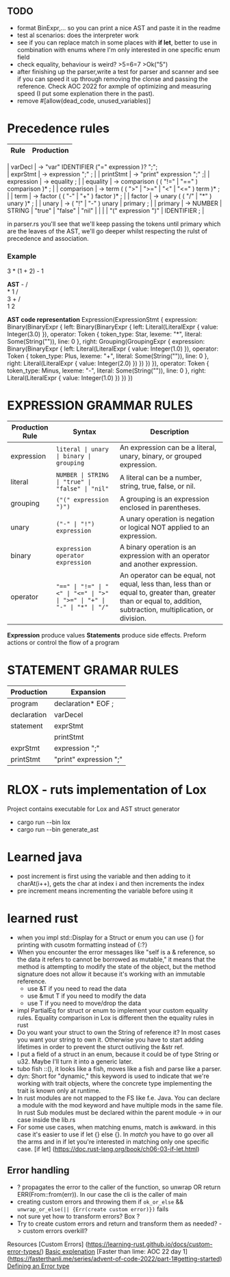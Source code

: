 ## TODO
- format BinExpr,... so you can print a nice AST and paste it in the readme
- test al scenarios: does the interpreter work 
- see if you can replace match in some places with __if let__, better to use in combination with enums where I'm only interested in one specific enum field
- check equality, behaviour is weird? >5=6=7 >Ok("5")
- after finishing up the parser,write a test for parser and scanner and see if you can speed it up through removing the clonse and passing the reference. Check AOC 2022 for axmple of optimizing and measuring speed (I put some explenation there in the past).
- remove #[allow(dead_code, unused_variables)]

# Precedence rules
| Rule            | Production                                                |
|-----------------|-----------------------------------------------------------|

| varDecl         |  → "var" IDENTIFIER  ("=" expression )? ";";  
| exprStmt        |  → expression ";" ;         |
| printStmt       |  → "print" expression ";" ;|
| expression      | → equality ;                                             |
| equality        | → comparison ( ( "!=" \| "==" ) comparison )* ;         |
| comparison      | → term ( ( ">" \| ">=" \| "<" \| "<=" ) term )* ;        |
| term            | → factor ( ( "-" \| "+" ) factor )* ;                    |
| factor          | → unary ( ( "/" \| "\*" ) unary )* ;                      |
| unary           | → ( "!" \| "-" ) unary \| primary ;                     |
| primary         | → NUMBER \| STRING \| "true" \| "false" \| "nil"         |
|                 | \| "(" expression ")" | IDENTIFIER ;                     |

in parser.rs you'll see that we'll keep passing the tokens until primary which are the leaves of the AST, we'll go deeper whilst respecting the rulst of precedence and association.

### Example

3 * (1 + 2) - 1

__AST__
       -
      / \
     *   1
    / \
   3   +
      / \
     1   2

__AST code representation__
Expression(ExpressionStmt { expression: Binary(BinaryExpr { left: Binary(BinaryExpr { left: Literal(LiteralExpr { value: Integer(3.0) }), operator: Token { token_type: Star, lexeme: "*", literal: Some(String("")), line: 0 }, right: Grouping(GroupingExpr { expression: Binary(BinaryExpr { left: Literal(LiteralExpr { value: Integer(1.0) }), operator: Token { token_type: Plus, lexeme: "+", literal: Some(String("")), line: 0 }, right: Literal(LiteralExpr { value: Integer(2.0) }) }) }) }), operator: Token { token_type: Minus, lexeme: "-", literal: Some(String("")), line: 0 }, right: Literal(LiteralExpr { value: Integer(1.0) }) }) })



 
# EXPRESSION GRAMMAR RULES
| Production Rule | Syntax                                             | Description                                           |
|------------------|----------------------------------------------------|-------------------------------------------------------|
| expression       | `literal \| unary \| binary \| grouping`          | An expression can be a literal, unary, binary, or grouped expression. |
| literal          | `NUMBER \| STRING \| "true" \| "false" \| "nil"` | A literal can be a number, string, true, false, or nil. |
| grouping         | `("(" expression ")")`                             | A grouping is an expression enclosed in parentheses.   |
| unary            | `("-" \| "!") expression`                          | A unary operation is negation or logical NOT applied to an expression. |
| binary           | `expression operator expression`                   | A binary operation is an expression with an operator and another expression. |
| operator         | `"==" \| "!=" \| "<" \| "<=" \| ">" \| ">=" \| "+" \| "-" \| "*" \| "/"` | An operator can be equal, not equal, less than, less than or equal to, greater than, greater than or equal to, addition, subtraction, multiplication, or division. |




__Expression__ produce values
__Statements__ produce side effects. Preform actions or control the flow of a program

# STATEMENT GRAMAR RULES

| Production     | Expansion                                      |
|----------------|------------------------------------------------|
| program        | declaration* EOF ;                             |
| declaration    | varDecel | statement;                          |
| statement      | exprStmt                                       |
|                | printStmt                                      |
| exprStmt       | expression ";"                                 |
| printStmt      | "print" expression ";"                         |


# RLOX - ruts implementation of Lox
Project contains executable for Lox and AST struct generator
- cargo run --bin lox
- cargo run --bin generate_ast


# Learned java
- post increment is first using the variable and then adding to it charAt(i++), gets the char at index i and then increments the index
- pre increment means incrementing the variable before using it

# learned rust
- when you impl std::Display for a Struct or enum you can use {} for printing with cusotm formatting instead of {:?} 
- When you encounter the error messages like "self is a & reference, so the data it refers to cannot be borrowed as mutable," it means that the method is attempting to modify the state of the object, but the method signature does not allow it because it's working with an immutable reference.
  - use &T if you need to read the data
  - use &mut T if you need to modify the data
  - use T if you need to move/drop the data
- impl PartialEq for struct or enum to implement your custom equality rules. Equality comparison in Lox is different then the equality rules in rust
- Do you want your struct to own the String of reference it? In most cases you want your string to own it. Otherwise you have to start adding lifetimes in order to prevent the sturct outliving the &str ref. 
- I put a field of a struct in an enum, because it could be of type String or u32. Maybe I'll turn it into a generic later.
- tubo fish ::<u32>(), it looks like a fish, moves like a fish and parse like a parser.
-  dyn: Short for "dynamic," this keyword is used to indicate that we're working with trait objects, where the concrete type implementing the trait is known only at runtime.
- In rust modules are not mapped to the FS like f.e. Java. You can declare a module with the mod keyword and have multiple mods in the same file. In rust Sub modules must be declared within the parent module -> in our case inside the lib.rs
- For some use cases, when matching enums, match is awkward. in this case it's easier to use if let {} else {}. In _match_ you have to go over all the arms and in if let you're interested in matching only one specific case. [if let] (https://doc.rust-lang.org/book/ch06-03-if-let.html) 




## Error handling
- ? propagates the error to the caller of the function, so unwrap OR return ERR(From::from(err)). In our case the cli is the caller of main
- creating custom errors and throwing them if  `ok_or_else` && `unwrap_or_else(|| {Err(create custom error)})` fails
- not sure yet how to transform errors? Box<dyn Error> ?
- Try to create custom errors and return and transform them as needed? -> custom errors overkill?

Resources
[Custom Errors] (https://learning-rust.github.io/docs/custom-error-types/)
[Basic explenation](https://stevedonovan.github.io/rust-gentle-intro/6-error-handling.html)
[Faster than lime: AOC 22 day 1] (https://fasterthanli.me/series/advent-of-code-2022/part-1#getting-started)
[Defining an Error type](https://doc.rust-lang.org/rust-by-example/error/multiple_error_types/reenter_question_mark.html)



